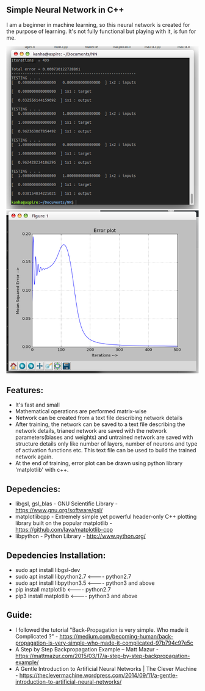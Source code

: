 ## Simple Neural Network in C++
I am a beginner in machine learning, so this neural network is created for the purpose of learning. It's not fully functional but playing with it, is fun for me.

![XOR Network Testing](https://github.com/Kanhavishva/Neural-Network-in-Cpp/raw/master/Screenshot%20from%202017-05-16%2015-19-05.png?raw=true "Network Testing")
![Error plot](https://github.com/Kanhavishva/Neural-Network-in-Cpp/raw/master/Screenshot%20from%202017-05-16%2015-19-57.png?raw=true "Error plot")

## Features:
* It's fast and small
* Mathematical operations are performed matrix-wise
* Network can be created from a text file describing network details
* After training, the network can be saved to a text file describing the network details, trianed network are saved with the network parameters(biases and weights) and untrained network are saved with structure details only like number of layers, number of neurons and type of activation functions etc. This text file can be used to build the trained network again.
* At the end of training, error plot can be drawn using python library 'matplotlib' with c++.

## Depedencies:
* libgsl, gsl_blas  - GNU Scientific Library - https://www.gnu.org/software/gsl/‎
* matplotlibcpp - Extremely simple yet powerful header-only C++ plotting library built on the popular matplotlib - https://github.com/lava/matplotlib-cpp‎
* libpython - Python Library - http://www.python.org/

## Depedencies Installation:
* sudo apt install libgsl-dev
* sudo apt install libpython2.7 <---- python2.7
* sudo apt install libpython3.5 <---- python3 and above
* pip install matplotlib <---- python2.7
* pip3 install matplotlib <---- python3 and above

## Guide:
* I followed the tutorial "Back-Propagation is very simple. Who made it Complicated ?" - https://medium.com/becoming-human/back-propagation-is-very-simple-who-made-it-complicated-97b794c97e5c
* A Step by Step Backpropagation Example – Matt Mazur - https://mattmazur.com/2015/03/17/a-step-by-step-backpropagation-example/
* A Gentle Introduction to Artificial Neural Networks | The Clever Machine - https://theclevermachine.wordpress.com/2014/09/11/a-gentle-introduction-to-artificial-neural-networks/
